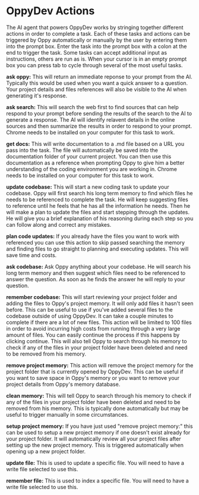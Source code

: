 # OppyDev Actions

The AI agent that powers OppyDev works by stringing together different actions in order to complete a task. Each of these tasks and actions can be triggered by Oppy automatically or manually by the user by entering them into the prompt box. Enter the task into the prompt box with a colon at the end to trigger the task. Some tasks can accept additional input as instructions, others are run as is. When your cursor is in an empty prompt box you can press tab to cycle through several of the most useful tasks.

**ask oppy:** This will return an immediate reponse to your prompt from the AI. Typically this would be used when you want a quick answer to a question. Your project details and files references will also be visible to the AI when generating it's response.

**ask search:** This will search the web first to find sources that can help respond to your prompt before sending the results of the search to the AI to generate a response. The AI will identify relavent details in the online sources and then summarize the results in order to respond to your prompt. Chrome needs to be installed on your computer for this task to work.

**get docs:** This will write documentation to a .md file based on a URL you pass into the task. The file will automatically be saved into the documentation folder of your current project. You can then use this documentation as a reference when prompting Oppy to give him a better understanding of the coding environment you are working in. Chrome needs to be installed on your computer for this task to work.

**update codebase:** This will start a new coding task to update your codebase. Oppy will first search his long term memory to find which files he needs to be referenced to complete the task. He will keep suggesting files to reference until he feels that he has all the information he needs. Then he will make a plan to update the files and start stepping through the updates. He will give you a brief explanation of his reasoning during each step so you can follow along and correct any mistakes.

**plan code updates:** If you already have the files you want to work with referenced you can use this action to skip passed searching the memory and finding files to go straight to planning and executing updates. This will save time and costs.

**ask codebase:** Ask Oppy anything about your codebase. He will search his long term memory and then suggest which files need to be referenced to answer the question. As soon as he finds the answer he will reply to your question.

**remember codebase:** This will start reviewing your project folder and adding the files to Oppy's project memory. It will only add files it hasn't seen before. This can be useful to use if you've added several files to the codebase outside of using OppyDev. It can take a couple minutes to complete if there are a lot of new files. This action will be limited to 100 files in order to avoid incurring high costs from running through a very large amount of files. You can easily continue the process if this happens by clicking continue. This will also tell Oppy to search through his memory to check if any of the files in your project folder have been deleted and need to be removed from his memory.

**remove project memory:** This action will remove the project memory for the project folder that is currently opened by OppyDev. This can be useful if you want to save space in Oppy's memory or you want to remove your project details from Oppy's memory database.

**clean memory:** This will tell Oppy to search through his memory to check if any of the files in your project folder have been deleted and need to be removed from his memory. This is typically done automatically but may be useful to trigger manually in some circumstances. 

**setup project memory:** If you have just used "remove project memory:" this can be used to setup a new project memory if one doesn't exist already for your project folder. It will automatically review all your project files after setting up the new project memory. This is triggered automatically when opening up a new project folder.

**update file:** This is used to update a specific file. You will need to have a write file selected to use this.

**remember file:** This is used to index a specific file. You will need to have a write file selected to use this.